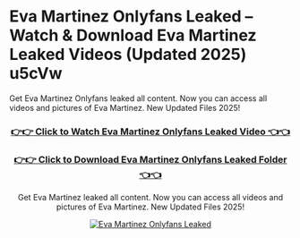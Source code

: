 # Eva Martinez Onlyfans Leaked – Watch & Download Eva Martinez Leaked Videos (Updated 2025) u5cVw

Get Eva Martinez Onlyfans leaked all content. Now you can access all videos and pictures of Eva Martinez. New Updated Files 2025!  
<div align="center">
  
### [👉👉 Click to Watch Eva Martinez Onlyfans Leaked Video 👈👈](https://links2leaks.com/evamartinez)  
### [👉👉 Click to Download Eva Martinez Onlyfans Leaked Folder 👈👈](https://links2leaks.com/evamartinez)  

Get Eva Martinez leaked all content. Now you can access all videos and pictures of Eva Martinez. New Updated Files 2025!  

[![Eva Martinez Onlyfans Leaked](https://i.ibb.co/93hzkbrt/l2l.gif)](https://links2leaks.com/evamartinez)  

</div>
